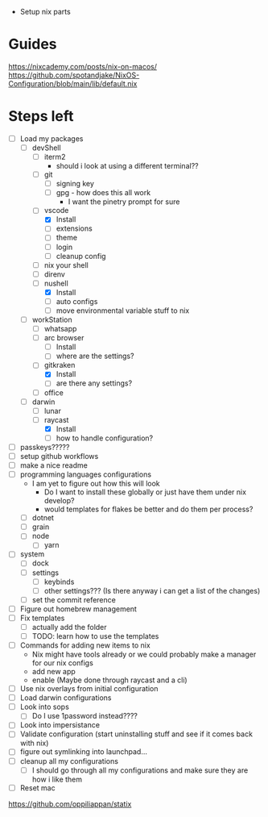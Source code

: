 - Setup nix parts

# Guides

https://nixcademy.com/posts/nix-on-macos/
https://github.com/spotandjake/NixOS-Configuration/blob/main/lib/default.nix

# Steps left

- [ ] Load my packages
  - [ ] devShell
    - [ ] iterm2
      - should i look at using a different terminal??
    - [ ] git
      - [ ] signing key
      - [ ] gpg - how does this all work
        - I want the pinetry prompt for sure
    - [ ] vscode
      - [x] Install
      - [ ] extensions
      - [ ] theme
      - [ ] login
      - [ ] cleanup config
    - [ ] nix your shell
    - [ ] direnv
    - [ ] nushell
      - [x] Install
      - [ ] auto configs
      - [ ] move environmental variable stuff to nix
  - [ ] workStation
    - [ ] whatsapp
    - [ ] arc browser
      - [ ] Install
      - [ ] where are the settings?
    - [ ] gitkraken
      - [x] Install
      - [ ] are there any settings?
    - [ ] office
  - [ ] darwin
    - [ ] lunar
    - [ ] raycast
      - [x] Install
      - [ ] how to handle configuration?
- [ ] passkeys?????
- [ ] setup github workflows
- [ ] make a nice readme
- [ ] programming languages configurations
  - I am yet to figure out how this will look
    - Do I want to install these globally or just have them under nix develop?
    - would templates for flakes be better and do them per process?
  - [ ] dotnet
  - [ ] grain
  - [ ] node
    - [ ] yarn
- [ ] system
  - [ ] dock
  - [ ] settings
    - [ ] keybinds
    - [ ] other settings??? (Is there anyway i can get a list of the changes)
  - [ ] set the commit reference
- [ ] Figure out homebrew management
- [ ] Fix templates
  - [ ] actually add the folder
  - [ ] TODO: learn how to use the templates
- [ ] Commands for adding new items to nix
  - Nix might have tools already or we could probably make a manager for our nix configs
  - add new app
  - enable (Maybe done through raycast and a cli)
- [ ] Use nix overlays from initial configuration
- [ ] Load darwin configurations
- [ ] Look into sops
  - [ ] Do I use 1password instead????
- [ ] Look into impersistance
- [ ] Validate configuration (start uninstalling stuff and see if it comes back with nix)
- [ ] figure out symlinking into launchpad...
- [ ] cleanup all my configurations
  - [ ] I should go through all my configurations and make sure they are how i like them
- [ ] Reset mac

https://github.com/oppiliappan/statix
